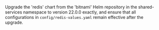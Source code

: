 Upgrade the 'redis' chart from the 'bitnami' Helm repository in the shared-services namespace to version 22.0.0 exactly, and ensure that all configurations in `config/redis-values.yaml` remain effective after the upgrade.